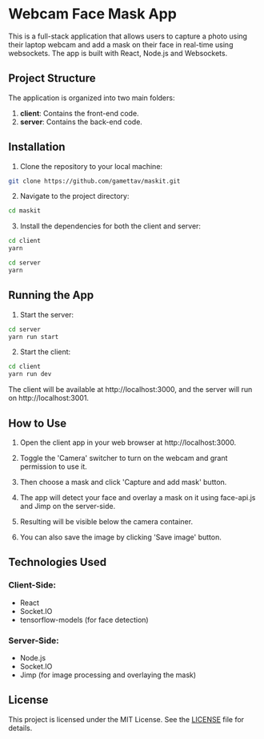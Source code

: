 # Webcam Face Mask App

This is a full-stack application that allows users to capture a photo using their laptop webcam and add a mask on their face in real-time using websockets. The app is built with React, Node.js and Websockets.

## Project Structure

The application is organized into two main folders:

1. **client**: Contains the front-end code.
2. **server**: Contains the back-end code.

## Installation

1. Clone the repository to your local machine:

```bash
git clone https://github.com/gamettav/maskit.git
```

2. Navigate to the project directory:

```bash
cd maskit
```

3. Install the dependencies for both the client and server:

```bash
cd client
yarn

cd server
yarn
```

## Running the App

1. Start the server:

```bash
cd server
yarn run start
```

2. Start the client:

```bash
cd client
yarn run dev
```

The client will be available at http://localhost:3000, and the server will run on http://localhost:3001.

## How to Use

1. Open the client app in your web browser at http://localhost:3000.

2. Toggle the 'Camera' switcher to turn on the webcam and grant permission to use it.

3. Then choose a mask and click 'Capture and add mask' button.

4. The app will detect your face and overlay a mask on it using face-api.js and Jimp on the server-side.

5. Resulting will be visible below the camera container.

6. You can also save the image by clicking 'Save image' button.

## Technologies Used

### Client-Side:

-  React
-  Socket.IO
-  tensorflow-models (for face detection)

### Server-Side:

-  Node.js
-  Socket.IO
-  Jimp (for image processing and overlaying the mask)

## License

This project is licensed under the MIT License. See the [LICENSE](LICENSE) file for details.
